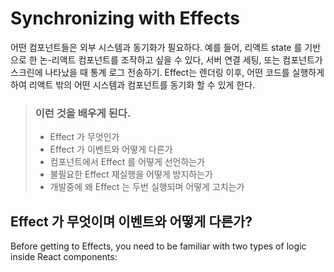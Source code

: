 # Synchronizing with Effects


어떤 컴포넌트들은 외부 시스템과 동기화가 필요하다. 예를 들어, 리액트 state 를 기반으로 한 논-리액트 컴포넌트를 조작하고 싶을 수 있다, 서버 연결 세팅, 또는 컴포넌트가 스크린에 나타났을 때 통계 로그 전송하기. Effect는 렌더링 이후, 어떤 코드를 실행하게 하여 리액트 밖의 어떤 시스템과 컴포넌트를 동기화 할 수 있게 한다.

>### 이런 것을 배우게 된다.
>
>- Effect 가 무엇인가
>- Effect 가 이벤트와 어떻게 다른가
>- 컴포넌트에서 Effect 를 어떻게 선언하는가
>- 불필요한 Effect 재실행을 어떻게 방지하는가
>- 개발중에 왜 Effect 는 두번 실행되며 어떻게 고치는가

## Effect 가 무엇이며 이벤트와 어떻게 다른가?

Before getting to Effects, you need to be familiar with two types of logic inside React components: